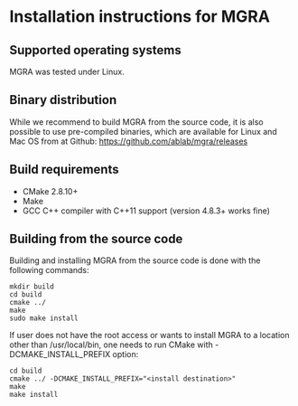 Installation instructions for MGRA
==================================
Supported operating systems
------------
MGRA was tested under Linux.

Binary distribution
-------------------
While we recommend to build MGRA from the source code, it is also possible to 
use pre-compiled binaries, which are available for Linux and Mac OS from 
at Github: https://github.com/ablab/mgra/releases

Build requirements
------------------
* CMake 2.8.10+
* Make
* GCC C++ compiler with C++11 support (version 4.8.3+ works fine)

Building from the source code
-----------------------------
Building and installing MGRA from the source code is done with the following commands: 

	mkdir build
	cd build
	cmake ../
	make
	sudo make install 

If user does not have the root access or wants to install MGRA to a
location other than /usr/local/bin, one needs to run CMake with -DCMAKE_INSTALL_PREFIX
option:

	cd build
	cmake ../ -DCMAKE_INSTALL_PREFIX="<install destination>"
	make
	make install

